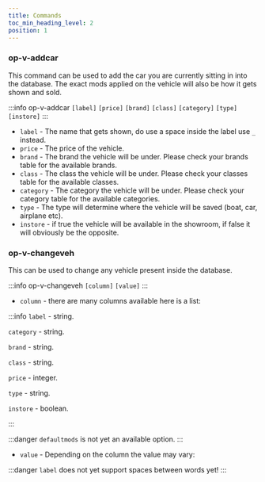 ```yaml
---
title: Commands
toc_min_heading_level: 2
position: 1
---
```


### op-v-addcar
This command can be used to add the car you are currently sitting in into the database. The exact mods applied on the vehicle will also be how it gets shown and sold.

:::info
op-v-addcar `[label]` `[price]` `[brand]` `[class]` `[category]` `[type]` `[instore]`
:::
* `label` - The name that gets shown, do use a space inside the label use `_` instead.
* `price` - The price of the vehicle.
* `brand` - The brand the vehicle will be under. Please check your brands table for the available brands.
* `class` - The class the vehicle will be under. Please check your classes table for the available classes.
* `category` - The category the vehicle will be under. Please check your category table for the available categories.
* `type` - The type will determine where the vehicle will be saved (boat, car, airplane etc).
* `instore` - if true the vehicle will be available in the showroom, if false it will obviously be the opposite.

### op-v-changeveh
This can be used to change any vehicle present inside the database.

:::info
op-v-changeveh `[column]` `[value]`
:::
* `column` - there are many columns available here is a list:

:::info
`label` - string.

`category` - string.

`brand` - string.

`class` - string.

`price` - integer.

`type` - string.

`instore` - boolean.

:::

:::danger
`defaultmods` is not yet an available option.
:::



* `value` - Depending on the column the value may vary:

:::danger
`label` does not yet support spaces between words yet!
:::